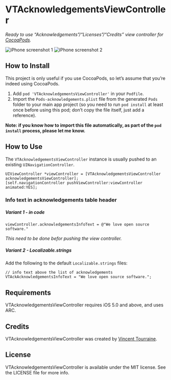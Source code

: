 # VTAcknowledgementsViewController

_Ready to use “Acknowledgements”/“Licenses”/“Credits” view controller for [CocoaPods](http://cocoapods.org/)._

![iPhone screenshot 1](http://vtourraine.github.io/VTAcknowledgementsViewController/screenshots/iPhone-300-01.png)
![iPhone screenshot 2](http://vtourraine.github.io/VTAcknowledgementsViewController/screenshots/iPhone-300-02.png)

## How to Install

This project is only useful if you use CocoaPods, so let’s assume that you’re indeed using CocoaPods. 

1. Add `pod 'VTAcknowledgementsViewController'` in your `Podfile`.
2. Import the `Pods-acknowledgements.plist` file from the generated `Pods` folder to your main app project (so you need to run `pod install` at least once before using this pod; don’t copy the file itself, just add a reference). 

**Note: if you know how to import this file automatically, as part of the `pod install` process, please let me know.**

## How to Use

The `VTAcknowledgementsViewController` instance is usually pushed to an existing `UINavigationController`.

``` objc
UIViewController *viewController = [VTAcknowledgementsViewController acknowledgementsViewController];
[self.navigationController pushViewController:viewController animated:YES];
```


### Info text in acknowledgements table header
##### Variant 1 - in code 

``` objc
viewController.acknowledgementsInfoText = @"We love open source software."
```
_This need to be done befor pushing the view controller._

##### Variant 2 - Localizable.strings
Add the following to the default `Localizable.strings` files:

``` objc
// info text above the list of acknowledgements
VTAckAcknowledgementsInfoText = "We love open source software.";
```


## Requirements

VTAcknowledgementsViewController requires iOS 5.0 and above, and uses ARC.

## Credits

VTAcknowledgementsViewController was created by [Vincent Tourraine](http://www.vtourraine.net).

## License

VTAcknowledgementsViewController is available under the MIT license. See the LICENSE file for more info.
